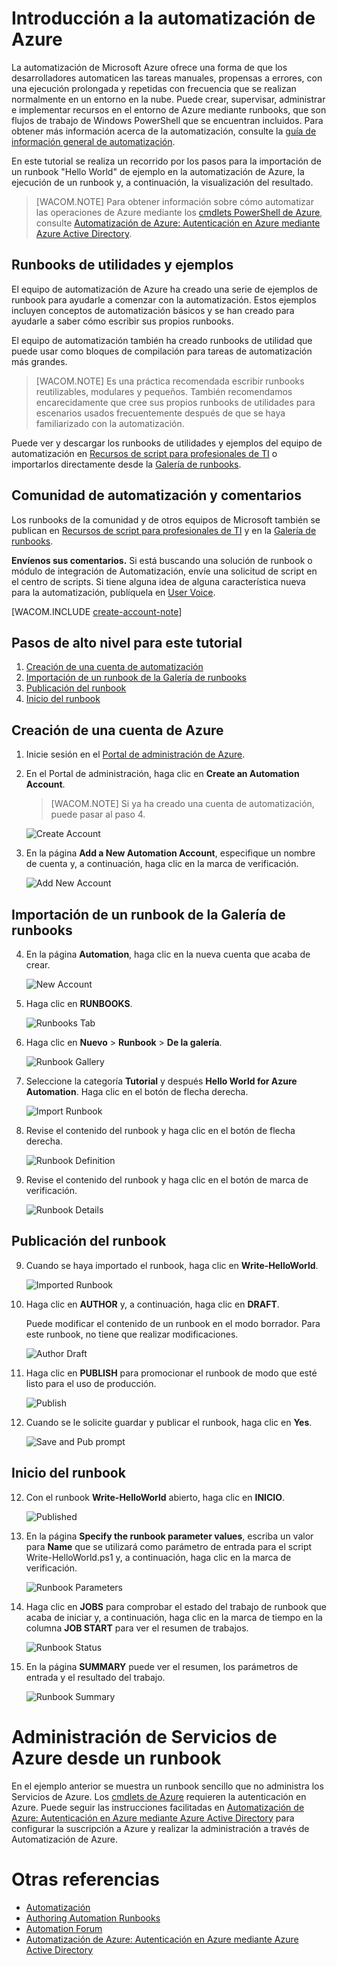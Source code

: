 ﻿<properties urlDisplayName="Get Started with Azure Automation" pageTitle="Introducción a la automatización de Azure" metaKeywords="" description="Vea cómo importar y ejecutar un trabajo de automatización en Azure." metaCanonical="" services="automation" documentationCenter="" title="Get Started with Azure Automation" authors="bwren" solutions="" manager="stevenka" editor="" />

<tags ms.service="automation" ms.workload="tbd" ms.tgt_pltfrm="na" ms.devlang="na" ms.topic="article" ms.date="11/21/2014" ms.author="bwren" />


# Introducción a la automatización de Azure

La automatización de Microsoft Azure ofrece una forma de que los desarrolladores automaticen las tareas manuales, propensas a errores, con una ejecución prolongada y repetidas con frecuencia que se realizan normalmente en un entorno en la nube. Puede crear, supervisar, administrar e implementar recursos en el entorno de Azure mediante runbooks, que son flujos de trabajo de Windows PowerShell que se encuentran incluidos. Para obtener más información acerca de la automatización, consulte la [guía de información general de automatización](http://go.microsoft.com/fwlink/p/?LinkId=392861). 

En este tutorial se realiza un recorrido por los pasos para la importación de un runbook "Hello World" de ejemplo en la automatización de Azure, la ejecución de un runbook y, a continuación, la visualización del resultado.

>[WACOM.NOTE] Para obtener información sobre cómo automatizar las operaciones de Azure mediante los [cmdlets PowerShell de Azure](http://msdn.microsoft.com/es-es/library/jj156055.aspx), consulte <a href="http://azure.microsoft.com/blog/2014/08/27/azure-automation-authenticating-to-azure-using-azure-active-directory/">Automatización de Azure: Autenticación en Azure mediante Azure Active Directory</a>.

## Runbooks de utilidades y ejemplos

El equipo de automatización de Azure ha creado una serie de ejemplos de runbook para ayudarle a comenzar con la automatización.  Estos ejemplos incluyen conceptos de automatización básicos y se han creado para ayudarle a saber cómo escribir sus propios runbooks.  

El equipo de automatización también ha creado runbooks de utilidad que puede usar como bloques de compilación para tareas de automatización más grandes.  

>[WACOM.NOTE] Es una práctica recomendada escribir runbooks reutilizables, modulares y pequeños. También recomendamos encarecidamente que cree sus propios runbooks de utilidades para escenarios usados frecuentemente después de que se haya familiarizado con la automatización.  

Puede ver y descargar los runbooks de utilidades y ejemplos del equipo de automatización en [Recursos de script para profesionales de TI](http://go.microsoft.com/fwlink/p/?LinkId=393029) o importarlos directamente desde la [Galería de runbooks](http://aka.ms/runbookgallery). 

## Comunidad de automatización y comentarios

Los runbooks de la comunidad y de otros equipos de Microsoft también se publican en [Recursos de script para profesionales de TI](http://go.microsoft.com/fwlink/?LinkID=391681) y en la [Galería de runbooks](http://aka.ms/runbookgallery). 

<strong>Envíenos sus comentarios.</strong>  Si está buscando una solución de runbook o módulo de integración de Automatización, envíe una solicitud de script en el centro de scripts. Si tiene alguna idea de alguna característica nueva para la automatización, publíquela en [User Voice](http://feedback.windowsazure.com/forums/34192--general-feedback).

[WACOM.INCLUDE [create-account-note](../includes/create-account-note.md)]

## Pasos de alto nivel para este tutorial

1. [Creación de una cuenta de automatización](#automationaccount)
2. [Importación de un runbook de la Galería de runbooks](#importrunbook)
3. [Publicación del runbook](#publishrunbook)
4. [Inicio del runbook](#startrunbook)


## <a name="automationaccount"></a>Creación de una cuenta de Azure

1.	Inicie sesión en el [Portal de administración de Azure](http://manage.windowsazure.com).

2.	En el Portal de administración, haga clic en **Create an Automation Account**.

	>[WACOM.NOTE] Si ya ha creado una cuenta de automatización, puede pasar al paso 4.

	![Create Account](./media/automation/automation_01_CreateAccount.png)

3.	En la página **Add a New Automation Account**, especifique un nombre de cuenta y, a continuación, haga clic en la marca de verificación.

	![Add New Account](./media/automation/automation_02_addnewautoacct.png)

## <a name="importrunbook"></a>Importación de un runbook de la Galería de runbooks
 
4.	En la página **Automation**, haga clic en la nueva cuenta que acaba de crear.
 
	![New Account](./media/automation/automation_03_NewAutoAcct.png)

5.	Haga clic en **RUNBOOKS**.

	![Runbooks Tab](./media/automation/automation_04_RunbooksTab.png)
  
6.	Haga clic en **Nuevo** > **Runbook** > **De la galería**.

	![Runbook Gallery](./media/automation/automation_05_ImportGallery.png)

7.  Seleccione la categoría **Tutorial** y después **Hello World for Azure Automation**. Haga clic en el botón de flecha derecha.

	![Import Runbook](./media/automation/automation_06_ImportRunbook.png)

8.  Revise el contenido del runbook y haga clic en el botón de flecha derecha.

	![Runbook Definition](./media/automation/automation_07_RunbookDefinition.png)

8.	Revise el contenido del runbook y haga clic en el botón de marca de verificación.

	![Runbook Details](./media/automation/automation_08_RunbookDetails.png)

## <a name="publishrunbook"></a>Publicación del runbook 

9.	Cuando se haya importado el runbook, haga clic en **Write-HelloWorld**.

	![Imported Runbook](./media/automation/automation_07_ImportedRunbook.png)

9.	Haga clic en **AUTHOR** y, a continuación, haga clic en **DRAFT**.  

	Puede modificar el contenido de un runbook en el modo borrador. Para este runbook, no tiene que realizar modificaciones.

	![Author Draft](./media/automation/automation_08_AuthorDraft.png)  
 
10.	Haga clic en **PUBLISH** para promocionar el runbook de modo que esté listo para el uso de producción.

	![Publish](./media/automation/automation_085_Publish.png)
   
11.	Cuando se le solicite guardar y publicar el runbook, haga clic en **Yes**.
 
	![Save and Pub prompt](./media/automation/automation_09_SavePubPrompt.png)

## <a name="startrunbook"></a>Inicio del runbook

12.	Con el runbook **Write-HelloWorld** abierto, haga clic en **INICIO**.

	![Published](./media/automation/automation_10_PublishStart.png)
 
13.	En la página **Specify the runbook parameter values**, escriba un valor para **Name** que se utilizará como parámetro de entrada para el script Write-HelloWorld.ps1 y, a continuación, haga clic en la marca de verificación.

	![Runbook Parameters](./media/automation/automation_11_RunbookParams.png)
  
14.	Haga clic en **JOBS** para comprobar el estado del trabajo de runbook que acaba de iniciar y, a continuación, haga clic en la marca de tiempo en la columna **JOB START** para ver el resumen de trabajos.

	![Runbook Status](./media/automation/automation_12_RunbookStatus.png)

15.	En la página **SUMMARY** puede ver el resumen, los parámetros de entrada y el resultado del trabajo.
 
	![Runbook Summary](./media/automation/automation_13_RunbookSummary_callouts.png)


# Administración de Servicios de Azure desde un runbook 
En el ejemplo anterior se muestra un runbook sencillo que no administra los Servicios de Azure. Los [cmdlets de Azure](http://msdn.microsoft.com/es-es/library/jj156055.aspx) requieren la autenticación en Azure. Puede seguir las instrucciones facilitadas en [Automatización de Azure: Autenticación en Azure mediante Azure Active Directory](http://azure.microsoft.com/blog/2014/08/27/azure-automation-authenticating-to-azure-using-azure-active-directory/) para configurar la suscripción a Azure y realizar la administración a través de Automatización de Azure.

# Otras referencias

- [Automatización](http://go.microsoft.com/fwlink/p/?LinkId=392860)
- [Authoring Automation Runbooks](http://go.microsoft.com/fwlink/p/?LinkID=301740)
- [Automation Forum](http://go.microsoft.com/fwlink/p/?LinkId=390561)
- [Automatización de Azure: Autenticación en Azure mediante Azure Active Directory](http://azure.microsoft.com/blog/2014/08/27/azure-automation-authenticating-to-azure-using-azure-active-directory/)

<!--HONumber=35.2-->
